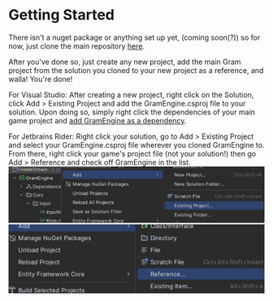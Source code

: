 # Getting Started
There isn't a nuget package or anything set up yet, (coming soon(?)) so for now, just clone the main repository [here](https://github.com/kofu145/GramEngine).

After you've done so, just create any new project, add the main Gram project from the solution you cloned to your new project as a reference, and walla! You're done!

For Visual Studio:
After creating a new project, right click on the Solution, click Add > Existing Project and add the GramEngine.csproj file to your solution. Upon doing so, simply right click the dependencies of your main game project and [add GramEngine as a dependency](https://learn.microsoft.com/en-us/visualstudio/ide/how-to-add-or-remove-references-by-using-the-reference-manager?view=vs-2022).

For Jetbrains Rider:
Right click your solution, go to Add > Existing Project and select your GramEngine.csproj file wherever you cloned GramEngine to. From there, right click your game's project file (not your solution!) then go Add > Reference and check off GramEngine in the list. 
![rider](images/ridergettingstarted.png)
![rider reference](images/referencerider.png)